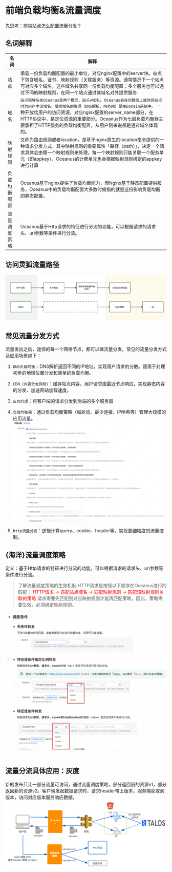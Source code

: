 # 前端负载均衡&流量调度

先思考：前端站点怎么配置流量分发？

## 名词解释

| 名词 | 解释 |
| --- | --- |
| 站点 | 承载一份负载均衡配置的最小单位，对应nginx配置中的server块。站点下包含域名、证书、映射规则（关联服务）等资源。通常情况下一个站点可对应多个域名，这些域名共享同一份负载均衡配置；多个服务也可以通过不同的映射规则，在同一个站点通过其域名对外提供服务 |
| 域名 | `站点和域名在Oceanus是两个概念，站点≠域名; Oceanus会在创建线上或外网站点时为用户申请域名，后续域名的管理（DNS解析、内外网）是在Domain系统中。` 一种开放给用户的访问资源，对应nginx配置的server_name部分，在HTTP协议中，是定位资源的重要部分。Oceanus作为七层负载均衡器主要承担了HTTP服务的负载均衡配置，从用户侧来说都是通过域名体现的。|
| 映射规则 |又称为路由规则或者location，是基于nginx原生的location指令提供的一种请求分发方式，其中映射规则的重要属性「路径（path）」，决定一个请求具体会由哪一个映射规则来处理。每一个映射规则只能关联一个服务单元（即appkey），Oceanus的计费单元也会根据映射规则绑定的appkey进行计算 |
| 负载均衡配置 |Oceanus基于nginx提供了负载均衡能力，而Nginx基于静态配置提供服务，Oceanus中的负载均衡配置大多数时候指的就是这份影响负载均衡的静态配置。|
| 流量调度策略 | Oceanus基于Http请求的特征进行分流的功能，可以根据请求的请求头、uri参数等条件进行分流。|

## 访问灵狐流量路径

![访问灵狐流量路径](./assets/traffic-path.png)

## 常见流量分发方式

流量发出之后，途径的每一个网络节点，都可以做流量分发。常见的流量分发方式及应用场景如下：

1. `​DNS负载均衡`：DNS解析返回不同的IP地址，实现用户请求的分散。适用于处理初步的地理位置分发和简单的负载均衡。

2. `​CDN（内容分发网络）`：缓存站点内容。用户请求由最近节点响应，实现静态内容的分发、加速网站加载速度。

3. `​反向代理`：将客户端的请求分发到后端的多个服务器

4. `​负载均衡器`：通过负载均衡策略（如轮询、最少连接、IP哈希等）管理大规模的应用流量。
  ![​负载均衡器](./assets/load-balancing.png)

5. `​http流量分发`：逻辑计算query、cookie、header等，实现更细粒度的流量控制。

## {海洋}流量调度策略

定义：基于Http请求的特征进行分流的功能，可以根据请求的请求头、uri参数等条件进行分流。
> 了解流量调度策略的生效机制
HTTP请求是按照以下顺序在Oceanus进行的匹配：
<span style="color: red">HTTP请求 -> 匹配站点域名 -> 匹配映射规则 -> 匹配该映射规则关联的策略</span>
请求需要先匹配到对应映射规则才能再匹配策略，因此，策略需要生效，必须绑定映射规则。

![流量调度条件](./assets/traffic-scheduling-condition.png)

## 流量分流具体应用：灰度

新的发布只让一部分流量可访问，通过流量调度策略，部分返回旧的资源v1，部分返回新的资源v2。客户端发起数据请求时，请求header带上版本，服务端获取到版本，访问对应版本服务响应数据。
![灰度](./assets/gray.png)
